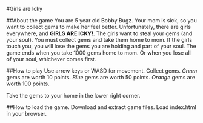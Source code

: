 #Girls are Icky

##About the game
You are 5 year old Bobby Bugz. Your mom is sick, so you want to collect gems to make her feel better. Unfortunately, there are girls everywhere, and **GIRLS ARE ICKY!**. The girls want to steal your gems (and your soul). You must collect gems and take them home to mom. If the girls touch you, you will lose the gems you are holding and part of your soul. The game ends when you take 1000 gems home to mom. Or when you lose all of your soul, whichever comes first.

##How to play
Use arrow keys or WASD for movement.
Collect gems.
_Green_ gems are worth 10 points.
_Blue_ gems are worth 50 points.
_Orange_ gems are worth 100 points.

Take the gems to your home in the lower right corner.


##How to load the game.
Download and extract game files. Load index.html in your browser.